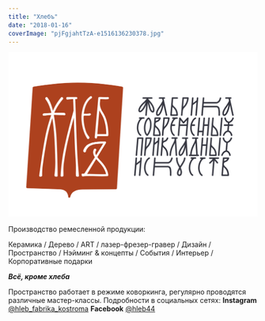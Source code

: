 ```yaml
---
title: "Хлебъ"
date: "2018-01-16"
coverImage: "pjFgjahtTzA-e1516136230378.jpg"
---
```


![](./images/21641184_114948249197616_7103568315662975697_o.png)

Производство ремесленной продукции:

Керамика / Дерево / ART / лазер-фрезер-гравер / Дизайн / Пространство / Нэйминг & концепты / События / Интерьер / Корпоративные подарки

_**Всё, кроме хлеба**_

Пространство работает в режиме коворкинга, регулярно проводятся различные мастер-классы. Подробности в социальных сетях: **Instagram** [@hleb_fabrika_kostroma](https://www.instagram.com/hleb_fabrika_kostroma/) **Facebook** [@hleb44](https://www.facebook.com/hleb44/)
